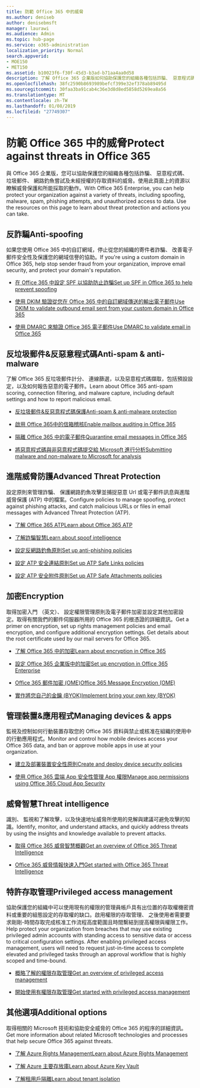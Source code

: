 ```yaml
---
title: 防範 Office 365 中的威脅
ms.author: deniseb
author: denisebmsft
manager: laurawi
ms.audience: Admin
ms.topic: hub-page
ms.service: o365-administration
localization_priority: Normal
search.appverid:
- MOE150
- MET150
ms.assetid: b10023f6-f30f-45d3-b3ad-b71aa4aa0d58
description: 了解 Office 365 企業版如何協助保護您的組織各種包括詐騙、 惡意程式碼、 垃圾郵件、 網路釣魚嘗試及未經授權的存取資料的威脅。
ms.openlocfilehash: 38fc2590b8693989befcf399e32ef378ab89495d
ms.sourcegitcommit: 30faa3ba91cab4c36e3d8d8ed5858d5269ea8a56
ms.translationtype: MT
ms.contentlocale: zh-TW
ms.lasthandoff: 01/08/2019
ms.locfileid: "27749307"
---
```

# <a name="protect-against-threats-in-office-365"></a><span data-ttu-id="87ca3-103">防範 Office 365 中的威脅</span><span class="sxs-lookup"><span data-stu-id="87ca3-103">Protect against threats in Office 365</span></span>

<span data-ttu-id="87ca3-p101">與 Office 365 企業版，您可以協助保護您的組織各種包括詐騙、 惡意程式碼、 垃圾郵件、 網路釣魚嘗試及未經授權的存取資料的威脅。使用此頁面上的資源以瞭解威脅保護和所能採取的動作。</span><span class="sxs-lookup"><span data-stu-id="87ca3-p101">With Office 365 Enterprise, you can help protect your organization against a variety of threats, including spoofing, malware, spam, phishing attempts, and unauthorized access to data. Use the resources on this page to learn about threat protection and actions you can take.</span></span>
  
## <a name="anti-spoofing"></a><span data-ttu-id="87ca3-106">反詐騙</span><span class="sxs-lookup"><span data-stu-id="87ca3-106">Anti-spoofing</span></span>

<span data-ttu-id="87ca3-107">如果您使用 Office 365 中的自訂網域，停止從您的組織的寄件者詐騙、 改善電子郵件安全性及保護您的網域信譽的協助。</span><span class="sxs-lookup"><span data-stu-id="87ca3-107">If you're using a custom domain in Office 365, help stop sender fraud from your organization, improve email security, and protect your domain's reputation.</span></span>
  
- [<span data-ttu-id="87ca3-108">在 Office 365 中設定 SPF 以協助防止詐騙</span><span class="sxs-lookup"><span data-stu-id="87ca3-108">Set up SPF in Office 365 to help prevent spoofing</span></span>](set-up-spf-in-office-365-to-help-prevent-spoofing.md)
    
- [<span data-ttu-id="87ca3-109">使用 DKIM 驗證從您在 Office 365 中的自訂網域傳送的輸出電子郵件</span><span class="sxs-lookup"><span data-stu-id="87ca3-109">Use DKIM to validate outbound email sent from your custom domain in Office 365</span></span>](use-dkim-to-validate-outbound-email.md)
    
- [<span data-ttu-id="87ca3-110">使用 DMARC 來驗證 Office 365 電子郵件</span><span class="sxs-lookup"><span data-stu-id="87ca3-110">Use DMARC to validate email in Office 365</span></span>](use-dmarc-to-validate-email.md)
    
## <a name="anti-spam-amp-anti-malware"></a><span data-ttu-id="87ca3-111">反垃圾郵件&amp;反惡意程式碼</span><span class="sxs-lookup"><span data-stu-id="87ca3-111">Anti-spam &amp; anti-malware</span></span>

<span data-ttu-id="87ca3-112">了解 Office 365 反垃圾郵件計分、 連線篩選，以及惡意程式碼擷取，包括預設設定，以及如何報告惡意的電子郵件。</span><span class="sxs-lookup"><span data-stu-id="87ca3-112">Learn about Office 365 anti-spam scoring, connection filtering, and malware capture, including default settings and how to report malicious email.</span></span>
  
- [<span data-ttu-id="87ca3-113">反垃圾郵件&amp;反惡意程式碼保護</span><span class="sxs-lookup"><span data-stu-id="87ca3-113">Anti-spam &amp; anti-malware protection</span></span>](anti-spam-and-anti-malware-protection.md)
    
- [<span data-ttu-id="87ca3-114">啟用 Office 365中的信箱稽核</span><span class="sxs-lookup"><span data-stu-id="87ca3-114">Enable mailbox auditing in Office 365</span></span>](enable-mailbox-auditing.md)
    
- [<span data-ttu-id="87ca3-115">隔離 Office 365 中的電子郵件</span><span class="sxs-lookup"><span data-stu-id="87ca3-115">Quarantine email messages in Office 365</span></span>](quarantine-email-messages.md)
    
- [<span data-ttu-id="87ca3-116">將惡意程式碼與非惡意程式碼提交給 Microsoft 進行分析</span><span class="sxs-lookup"><span data-stu-id="87ca3-116">Submitting malware and non-malware to Microsoft for analysis</span></span>](submitting-malware-and-non-malware-to-microsoft-for-analysis.md)
    
## <a name="advanced-threat-protection"></a><span data-ttu-id="87ca3-117">進階威脅防護</span><span class="sxs-lookup"><span data-stu-id="87ca3-117">Advanced Threat Protection</span></span>

<span data-ttu-id="87ca3-118">設定原則來管理詐騙、 保護網路釣魚攻擊並捕捉惡意 Url 或電子郵件訊息與進階威脅保護 (ATP) 中的檔案。</span><span class="sxs-lookup"><span data-stu-id="87ca3-118">Configure policies to manage spoofing, protect against phishing attacks, and catch malicious URLs or files in email messages with Advanced Threat Protection (ATP).</span></span>
  
- [<span data-ttu-id="87ca3-119">了解 Office 365 ATP</span><span class="sxs-lookup"><span data-stu-id="87ca3-119">Learn about Office 365 ATP</span></span>](office-365-atp.md)
    
- [<span data-ttu-id="87ca3-120">了解詐騙智慧</span><span class="sxs-lookup"><span data-stu-id="87ca3-120">Learn about spoof intelligence</span></span>](learn-about-spoof-intelligence.md)
    
- [<span data-ttu-id="87ca3-121">設定反網路釣魚原則</span><span class="sxs-lookup"><span data-stu-id="87ca3-121">Set up anti-phishing policies</span></span>](set-up-anti-phishing-policies.md)
    
- [<span data-ttu-id="87ca3-122">設定 ATP 安全連結原則</span><span class="sxs-lookup"><span data-stu-id="87ca3-122">Set up ATP Safe Links policies</span></span>](set-up-atp-safe-links-policies.md)
    
- [<span data-ttu-id="87ca3-123">設定 ATP 安全附件原則</span><span class="sxs-lookup"><span data-stu-id="87ca3-123">Set up ATP Safe Attachments policies</span></span>](set-up-atp-safe-attachments-policies.md)
    
## <a name="encryption"></a><span data-ttu-id="87ca3-124">加密</span><span class="sxs-lookup"><span data-stu-id="87ca3-124">Encryption</span></span>

<span data-ttu-id="87ca3-p102">取得加密入門 （英文）、 設定權限管理原則及電子郵件加密並設定其他加密設定。取得有關我們的郵件伺服器所用的 Office 365 的根憑證的詳細資訊。</span><span class="sxs-lookup"><span data-stu-id="87ca3-p102">Get a primer on encryption, set up rights management policies and email encryption, and configure additional encryption settings. Get details about the root certificate used by our mail servers for Office 365.</span></span>
  
- [<span data-ttu-id="87ca3-127">了解 Office 365 中的加密</span><span class="sxs-lookup"><span data-stu-id="87ca3-127">Learn about encryption in Office 365</span></span>](encryption.md)
    
- [<span data-ttu-id="87ca3-128">設定 Office 365 企業版中的加密</span><span class="sxs-lookup"><span data-stu-id="87ca3-128">Set up encryption in Office 365 Enterprise</span></span>](set-up-encryption.md)
    
- [<span data-ttu-id="87ca3-129">Office 365 郵件加密 (OME)</span><span class="sxs-lookup"><span data-stu-id="87ca3-129">Office 365 Message Encryption (OME)</span></span>](ome.md)
    
- [<span data-ttu-id="87ca3-130">實作將您自己的金鑰 (BYOK)</span><span class="sxs-lookup"><span data-stu-id="87ca3-130">Implement bring your own key (BYOK)</span></span>](https://docs.microsoft.com/azure/key-vault/key-vault-hsm-protected-keys#implementing-bring-your-own-key-byok-for-azure-key-vault)
    
## <a name="managing-devices-amp-apps"></a><span data-ttu-id="87ca3-131">管理裝置&amp;應用程式</span><span class="sxs-lookup"><span data-stu-id="87ca3-131">Managing devices &amp; apps</span></span>

<span data-ttu-id="87ca3-132">監視及控制如何行動裝置存取您的 Office 365 資料與禁止或核准在組織的使用中的行動應用程式。</span><span class="sxs-lookup"><span data-stu-id="87ca3-132">Monitor and control how mobile devices access your Office 365 data, and ban or approve mobile apps in use at your organization.</span></span>
  
- [<span data-ttu-id="87ca3-133">建立及部署裝置安全性原則</span><span class="sxs-lookup"><span data-stu-id="87ca3-133">Create and deploy device security policies</span></span>](https://support.office.com/article/d310f556-8bfb-497b-9bd7-fe3c36ea2fd6)
    
- [<span data-ttu-id="87ca3-134">使用 Office 365 雲端 App 安全性管理 App 權限</span><span class="sxs-lookup"><span data-stu-id="87ca3-134">Manage app permissions using Office 365 Cloud App Security</span></span>](manage-app-permissions-in-ocas.md)
    
## <a name="threat-intelligence"></a><span data-ttu-id="87ca3-135">威脅智慧</span><span class="sxs-lookup"><span data-stu-id="87ca3-135">Threat intelligence</span></span>

<span data-ttu-id="87ca3-136">識別、 監視和了解攻擊，以及快速地址威脅所使用的見解與建議可避免攻擊的知識。</span><span class="sxs-lookup"><span data-stu-id="87ca3-136">Identify, monitor, and understand attacks, and quickly address threats by using the insights and knowledge available to prevent attacks.</span></span>
  
- [<span data-ttu-id="87ca3-137">取得 Office 365 威脅智慧概觀</span><span class="sxs-lookup"><span data-stu-id="87ca3-137">Get an overview of Office 365 Threat Intelligence</span></span>](office-365-ti.md)
    
- [<span data-ttu-id="87ca3-138">Office 365 威脅情報快速入門</span><span class="sxs-lookup"><span data-stu-id="87ca3-138">Get started with Office 365 Threat Intelligence</span></span>](get-started-with-ti.md)
    
## <a name="privileged-access-management"></a><span data-ttu-id="87ca3-139">特許存取管理</span><span class="sxs-lookup"><span data-stu-id="87ca3-139">Privileged access management</span></span>

<span data-ttu-id="87ca3-p103">協助保護您的組織中可以使用現有的權限的管理員帳戶具有出位置的存取權機密資料或重要的組態設定的存取權的缺口。啟用權限的存取管理、 之後使用者需要要求剛剛-時間存取完成核准工作流程高度範圍且時間繫結到提高權限與權限工作。</span><span class="sxs-lookup"><span data-stu-id="87ca3-p103">Help protect your organization from breaches that may use existing privileged admin accounts with standing access to sensitive data or access to critical configuration settings. After enabling privileged access management, users will need to request just-in-time access to complete elevated and privileged tasks through an approval workflow that is highly scoped and time-bound.</span></span>
  
- [<span data-ttu-id="87ca3-142">概略了解的權限存取管理</span><span class="sxs-lookup"><span data-stu-id="87ca3-142">Get an overview of privileged access management</span></span>](privileged-access-management-overview.md)
    
- [<span data-ttu-id="87ca3-143">開始使用有權限存取管理</span><span class="sxs-lookup"><span data-stu-id="87ca3-143">Get started with privileged access management</span></span>](privileged-access-management-configuration.md)

## <a name="additional-options"></a><span data-ttu-id="87ca3-144">其他選項</span><span class="sxs-lookup"><span data-stu-id="87ca3-144">Additional options</span></span>

<span data-ttu-id="87ca3-145">取得相關的 Microsoft 技術和協助安全威脅的 Office 365 的程序的詳細資訊。</span><span class="sxs-lookup"><span data-stu-id="87ca3-145">Get more information about related Microsoft technologies and processes that help secure Office 365 against threats.</span></span>
  
- [<span data-ttu-id="87ca3-146">了解 Azure Rights Management</span><span class="sxs-lookup"><span data-stu-id="87ca3-146">Learn about Azure Rights Management</span></span>](https://docs.microsoft.com/information-protection/understand-explore/what-is-azure-rms)
    
- [<span data-ttu-id="87ca3-147">了解 Azure 主要存放庫</span><span class="sxs-lookup"><span data-stu-id="87ca3-147">Learn about Azure Key Vault</span></span>](https://docs.microsoft.com/azure/key-vault/)
    
- [<span data-ttu-id="87ca3-148">了解租用戶隔離</span><span class="sxs-lookup"><span data-stu-id="87ca3-148">Learn about tenant isolation</span></span>](http://download.microsoft.com/download/3/F/0/3F0420A2-657B-44B6-B21E-D7BD98A94390/Tenant%20Isolation%20in%20Office%20365.pdf)
    

